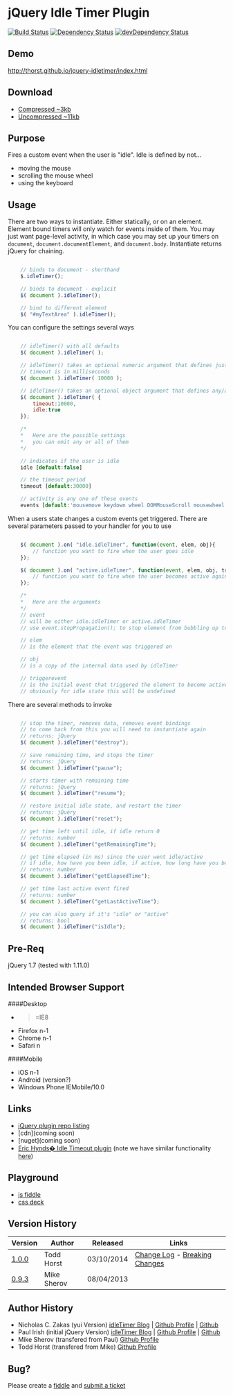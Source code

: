 jQuery Idle Timer Plugin 
========================
[![Build Status](https://travis-ci.org/thorst/jquery-idletimer.png?branch=master)](https://travis-ci.org/thorst/jquery-idletimer) 
[![Dependency Status](https://david-dm.org/thorst/jquery-idletimer.png?theme=shields.io)](https://david-dm.org/thorst/jquery-idletimer)
[![devDependency Status](https://david-dm.org/thorst/jquery-idletimer/dev-status.svg?theme=shields.io)](https://david-dm.org/thorst/jquery-idletimer#info=devDependencies)



Demo
--------
http://thorst.github.io/jquery-idletimer/index.html

Download
--------
* [Compressed ~3kb](https://raw.github.com/thorst/jquery-idletimer/master/dist/idle-timer.min.js)
* [Uncompressed ~11kb](https://raw.github.com/thorst/jquery-idletimer/master/dist/idle-timer.js)

Purpose
-------

Fires a custom event when the user is "idle". Idle is defined by not...

* moving the mouse
* scrolling the mouse wheel
* using the keyboard


Usage
-----

There are two ways to instantiate. Either statically, or on an element. Element bound timers 
will only watch for events inside of them. You may just want page-level activity, in which 
case you may set up your timers on `document`, `document.documentElement`, and `document.body`.
Instantiate returns jQuery for chaining.

```javascript

    // binds to document - shorthand
    $.idleTimer();

    // binds to document - explicit
    $( document ).idleTimer();

    // bind to different element
    $( "#myTextArea" ).idleTimer();

```

You can configure the settings several ways

```javascript

    // idleTimer() with all defaults
    $( document ).idleTimer( );

    // idleTimer() takes an optional numeric argument that defines just the idle timeout
    // timeout is in milliseconds
    $( document ).idleTimer( 10000 );

    // idleTimer() takes an optional object argument that defines any/all setting
    $( document ).idleTimer( {
        timeout:10000, 
        idle:true
    });

    /*
    *   Here are the possible settings
    *   you can omit any or all of them
    */

    // indicates if the user is idle
    idle [default:false] 

    // the timeout period
    timeout [default:30000] 

    // activity is any one of these events
    events [default:'mousemove keydown wheel DOMMouseScroll mousewheel mousedown touchstart touchmove MSPointerDown MSPointerMove']

```

When a users state changes a custom events get triggered. There are several parameters
passed to your handler for you to use

```javascript

    $( document ).on( "idle.idleTimer", function(event, elem, obj){
        // function you want to fire when the user goes idle
    });

    $( document ).on( "active.idleTimer", function(event, elem, obj, triggerevent){
        // function you want to fire when the user becomes active again
    });

    /*
    *   Here are the arguments
    */
    // event
    // will be either idle.idleTimer or active.idleTimer
    // use event.stopPropagation(); to stop element from bubbling up to document

    // elem
    // is the element that the event was triggered on

    // obj
    // is a copy of the internal data used by idleTimer

    // triggerevent
    // is the initial event that triggered the element to become active
    // obviously for idle state this will be undefined

```

There are several methods to invoke

```javascript

    // stop the timer, removes data, removes event bindings
    // to come back from this you will need to instantiate again
    // returns: jQuery
    $( document ).idleTimer("destroy");

    // save remaining time, and stops the timer
    // returns: jQuery
    $( document ).idleTimer("pause");

    // starts timer with remaining time
    // returns: jQuery
    $( document ).idleTimer("resume");

    // restore initial idle state, and restart the timer
    // returns: jQuery
    $( document ).idleTimer("reset");

    // get time left until idle, if idle return 0
    // returns: number
    $( document ).idleTimer("getRemainingTime");

    // get time elapsed (in ms) since the user went idle/active
    // if idle, how have you been idle, if active, how long have you been active
    // returns: number
    $( document ).idleTimer("getElapsedTime");

    // get time last active event fired
    // returns: number
    $( document ).idleTimer("getLastActiveTime");

    // you can also query if it's "idle" or "active"
    // returns: bool
    $( document ).idleTimer("isIdle");

```

Pre-Req
-------
jQuery 1.7 (tested with 1.11.0)

Intended Browser Support
-------
####Desktop
* >=IE8
* Firefox n-1
* Chrome n-1
* Safari n

####Mobile
* iOS n-1
* Android (version?)
* Windows Phone IEMobile/10.0

Links
-------
* [jQuery plugin repo listing](http://plugins.jquery.com/idle-timer/)
* [cdn](coming soon)
* [nuget](coming soon)
* [Eric Hynds� Idle Timeout plugin](https://github.com/ehynds/jquery-idle-timeout) 
(note we have similar functionality [here](http://thorst.github.io/jquery-idletimer/autologout.html))

Playground
-------
* [js fiddle](http://jsfiddle.net/thorst/2aGL4/4/)
* [css deck](http://cssdeck.com/labs/sosoro3m)

Version History
-------
| Version                                 | Author          | Released   | Links                         |
| --------------------------------------- |-----------------| ---------- | ----------------------------- |
| [1.0.0](https://raw.github.com/thorst/jquery-idletimer/master/dist/idle-timer.1.0.0.min.js)   | Todd Horst      | 03/10/2014 | [Change Log](CHANGELOG.md) - [Breaking Changes](CHANGELOG.md#breaking-changes) |
| [0.9.3](https://raw.github.com/thorst/jquery-idletimer/master/dist/idle-timer.0.9.3.min.js)   | Mike Sherov     | 08/04/2013 | 


Author History
-------
* Nicholas C. Zakas (yui Version) [idleTimer Blog](http://www.nczonline.net/blog/2009/06/02/detecting-if-the-user-is-idle-with-javascript-and-yui-3/) | [Github Profile](https://github.com/nzakas) | [Github](https://github.com/nzakas/jstools/)
* Paul Irish (initial jQuery Version) [idleTimer Blog](http://paulirish.com/2009/jquery-idletimer-plugin/) | [Github Profile](https://github.com/paulirish) | [Github](https://github.com/paulirish/jquery-idletimer/)
* Mike Sherov (transfered from Paul) [Github Profile](https://github.com/mikesherov)
* Todd Horst (transfered from Mike) [Github Profile](https://github.com/thorst)

Bug?
-------
Please create a [fiddle](http://jsfiddle.net/thorst/2aGL4/4/) and [submit a ticket](https://github.com/thorst/jquery-idletimer/issues/new)
